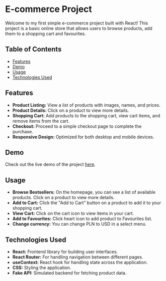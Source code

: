 # E-commerce Project

Welcome to my first simple e-commerce project built with React! This project is a basic online store that allows users to browse products, add them to a shopping cart and favourites.

## Table of Contents

- [Features](#features)
- [Demo](#demo)
- [Usage](#usage)
- [Technologies Used](#technologies-used)

## Features

- **Product Listing:** View a list of products with images, names, and prices.
- **Product Details:** Click on a product to view more details.
- **Shopping Cart:** Add products to the shopping cart, view cart items, and remove items from the cart.
- **Checkout:** Proceed to a simple checkout page to complete the purchase.
- **Responsive Design:** Optimized for both desktop and mobile devices.

## Demo

Check out the live demo of the project [here](#).

## Usage

- **Browse Bestsellers:** On the homepage, you can see a list of available products. Click on a product to view more details.
- **Add to Cart:** Click the "Add to Cart" button on a product to add it to your shopping cart.
- **View Cart:** Click on the cart icon to view items in your cart.
- **Add to Favourites:** Click heart icon to add product to Favourites list.
- **Change currency:** You can change PLN to USD in a select menu.

## Technologies Used

- **React:** Frontend library for building user interfaces.
- **React Router:** For handling navigation between different pages.
- **useContext:** React hook for handling state across the application.
- **CSS:** Styling the application.
- **Fake API:** Simulated backend for fetching product data.
